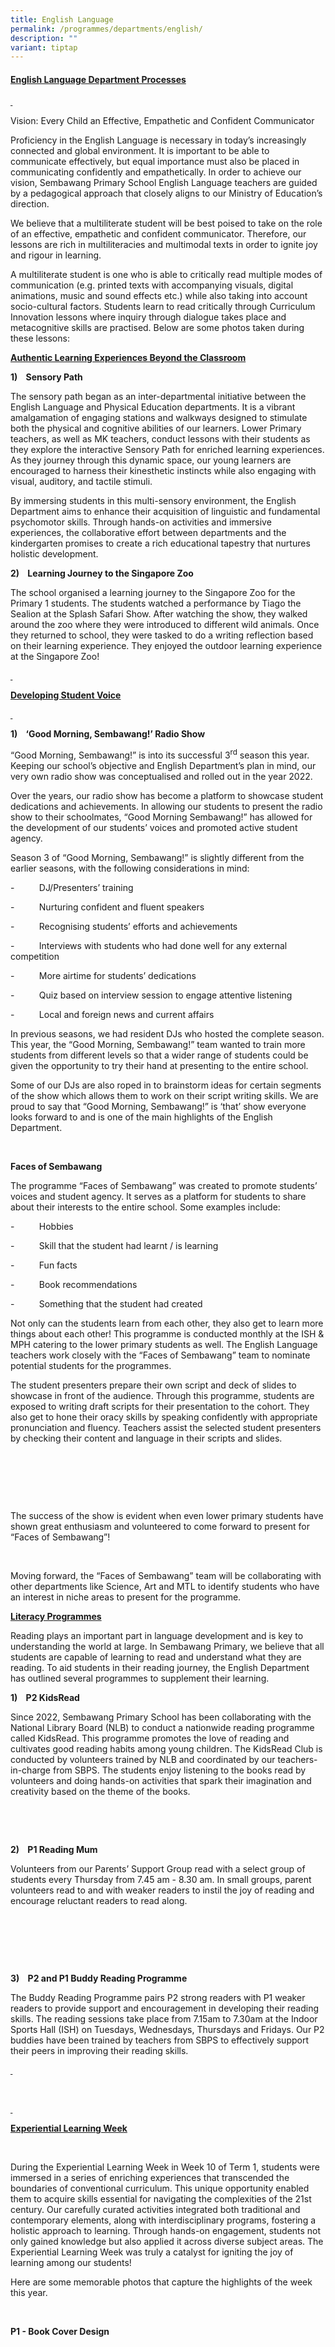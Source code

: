 ```yaml
---
title: English Language
permalink: /programmes/departments/english/
description: ""
variant: tiptap
---
```

<h4><strong><u>English Language Department Processes</u></strong></h4>
<p><strong><u>&nbsp;</u></strong>
</p>
<p>Vision: Every Child an Effective, Empathetic and Confident Communicator</p>
<p>Proficiency in the English Language is necessary in today’s increasingly
connected and global environment. It is important to be able to communicate
effectively, but equal importance must also be placed in communicating
confidently and empathetically. In order to achieve our vision, Sembawang
Primary School English Language teachers are guided by a pedagogical approach
that closely aligns to our Ministry of Education’s direction.</p>
<p>We believe that a multiliterate student will be best poised to take on
the role of an effective, empathetic and confident communicator. Therefore,
our lessons are rich in multiliteracies and multimodal texts in order to
ignite joy and rigour in learning.</p>
<p>A multiliterate student is one who is able to critically read multiple
modes of communication (e.g. printed texts with accompanying visuals, digital
animations, music and sound effects etc.) while also taking into account
socio-cultural factors. Students learn to read critically through Curriculum
Innovation lessons where inquiry through dialogue takes place and metacognitive
skills are practised. Below are some photos taken during these lessons:</p>
<p></p>
<p><strong><u>Authentic Learning Experiences Beyond the Classroom</u></strong>
</p>
<p><strong>1)&nbsp;&nbsp;&nbsp; Sensory Path</strong>
</p>
<p>The sensory path began as an inter-departmental initiative between the
English Language and Physical Education departments. It is a vibrant amalgamation
of engaging stations and walkways designed to stimulate both the physical
and cognitive abilities of our learners. Lower Primary teachers, as well
as MK teachers, conduct lessons with their students as they explore the
interactive Sensory Path for enriched learning experiences. As they journey
through this dynamic space, our young learners are encouraged to harness
their kinesthetic instincts while also engaging with visual, auditory,
and tactile stimuli.</p>
<p>By immersing students in this multi-sensory environment, the English Department
aims to enhance their acquisition of linguistic and fundamental psychomotor
skills. Through hands-on activities and immersive experiences, the collaborative
effort between departments and the kindergarten promises to create a rich
educational tapestry that nurtures holistic development.</p>
<p></p>
<p><strong>2)&nbsp;&nbsp;&nbsp; Learning Journey to the Singapore Zoo</strong>
</p>
<p>The school organised a learning journey to the Singapore Zoo for the Primary
1 students. The students watched a performance by Tiago the Sealion at
the Splash Safari Show. After watching the show, they walked around the
zoo where they were introduced to different wild animals. Once they returned
to school, they were tasked to do a writing reflection based on their learning
experience. They enjoyed the outdoor learning experience at the Singapore
Zoo!</p>
<p></p>
<p></p>
<p><strong><u>&nbsp;</u></strong>
</p>
<p><strong><u>Developing Student Voice</u></strong>
</p>
<p><strong><u>&nbsp;</u></strong>
</p>
<p><strong>1)&nbsp;&nbsp;&nbsp; ‘Good Morning, Sembawang!’ Radio Show</strong>
</p>
<p></p>
<p>“Good Morning, Sembawang!” is into its successful 3<sup>rd</sup> season
this year. Keeping our school’s objective and English Department’s plan
in mind, our very own radio show was conceptualised and rolled out in the
year 2022.</p>
<p></p>
<p>Over the years, our radio show has become a platform to showcase student
dedications and achievements. In allowing our students to present the radio
show to their schoolmates, “Good Morning Sembawang!” has allowed for the
development of our students’ voices and promoted active student agency.</p>
<p>Season 3 of “Good Morning, Sembawang!” is slightly different from the
earlier seasons, with the following considerations in mind:</p>
<p>-&nbsp;&nbsp;&nbsp;&nbsp;&nbsp;&nbsp;&nbsp;&nbsp;&nbsp; DJ/Presenters’
training</p>
<p>-&nbsp;&nbsp;&nbsp;&nbsp;&nbsp;&nbsp;&nbsp;&nbsp;&nbsp; Nurturing confident
and fluent speakers</p>
<p>-&nbsp;&nbsp;&nbsp;&nbsp;&nbsp;&nbsp;&nbsp;&nbsp;&nbsp; Recognising students’
efforts and achievements&nbsp;</p>
<p>-&nbsp;&nbsp;&nbsp;&nbsp;&nbsp;&nbsp;&nbsp;&nbsp;&nbsp; Interviews with
students who had done well for any external competition</p>
<p>-&nbsp;&nbsp;&nbsp;&nbsp;&nbsp;&nbsp;&nbsp;&nbsp;&nbsp; More airtime for
students’ dedications</p>
<p>-&nbsp;&nbsp;&nbsp;&nbsp;&nbsp;&nbsp;&nbsp;&nbsp;&nbsp; Quiz based on
interview session to engage attentive listening</p>
<p>-&nbsp;&nbsp;&nbsp;&nbsp;&nbsp;&nbsp;&nbsp;&nbsp;&nbsp; Local and foreign
news and current affairs</p>
<p></p>
<p>In previous seasons, we had resident DJs who hosted the complete season.
This year, the “Good Morning, Sembawang!” team wanted to train more students
from different levels so that a wider range of students could be given
the opportunity to try their hand at presenting to the entire school.</p>
<p></p>
<p>Some of our DJs are also roped in to brainstorm ideas for certain segments
of the show which allows them to work on their script writing skills. We
are proud to say that “Good Morning, Sembawang!” is ‘that’ show everyone
looks forward to and is one of the main highlights of the English Department.</p>
<p></p>
<p><strong>&nbsp;</strong>
</p>
<p><strong>Faces of Sembawang</strong>
</p>
<p></p>
<p>The programme “Faces of Sembawang” was created to promote students’ voices
and student agency. It serves as a platform for students to share about
their interests to the entire school. Some examples include:</p>
<p>-&nbsp;&nbsp;&nbsp;&nbsp;&nbsp;&nbsp;&nbsp;&nbsp;&nbsp; Hobbies</p>
<p>-&nbsp;&nbsp;&nbsp;&nbsp;&nbsp;&nbsp;&nbsp;&nbsp;&nbsp; Skill that the
student had learnt / is learning</p>
<p>-&nbsp;&nbsp;&nbsp;&nbsp;&nbsp;&nbsp;&nbsp;&nbsp;&nbsp; Fun facts</p>
<p>-&nbsp;&nbsp;&nbsp;&nbsp;&nbsp;&nbsp;&nbsp;&nbsp;&nbsp; Book recommendations</p>
<p>-&nbsp;&nbsp;&nbsp;&nbsp;&nbsp;&nbsp;&nbsp;&nbsp;&nbsp; Something that
the student had created</p>
<p>Not only can the students learn from each other, they also get to learn
more things about each other! This programme is conducted monthly at the
ISH &amp; MPH catering to the lower primary students as well. The English
Language teachers work closely with the “Faces of Sembawang” team to nominate
potential students for the programmes.</p>
<p></p>
<p>The student presenters prepare their own script and deck of slides to
showcase in front of the audience. Through this programme, students are
exposed to writing draft scripts for their presentation to the cohort.
They also get to hone their oracy skills by speaking confidently with appropriate
pronunciation and fluency. Teachers assist the selected student presenters
by checking their content and language in their scripts and slides.</p>
<p>&nbsp;</p>
<p>&nbsp;</p>
<p></p>
<p>&nbsp;</p>
<p>The success of the show is evident when even lower primary students have
shown great enthusiasm and volunteered to come forward to present for “Faces
of Sembawang”!</p>
<p>&nbsp;</p>
<p>Moving forward, the “Faces of Sembawang” team will be collaborating with
other departments like Science, Art and MTL to identify students who have
an interest in niche areas to present for the programme.
<br>
</p>
<p><strong><u>Literacy Programmes</u></strong>
</p>
<p>Reading plays an important part in language development and is key to
understanding the world at large. In Sembawang Primary, we believe that
all students are capable of learning to read and understand what they are
reading. To aid students in their reading journey, the English Department
has outlined several programmes to supplement their learning.</p>
<p><strong>1)&nbsp;&nbsp;&nbsp; P2 KidsRead</strong>
</p>
<p></p>
<p>Since 2022, Sembawang Primary School has been collaborating with the National
Library Board (NLB) to conduct a nationwide reading programme called KidsRead.
This programme promotes the love of reading and cultivates good reading
habits among young children. The KidsRead Club is conducted by volunteers
trained by NLB and coordinated by our teachers-in-charge from SBPS. The
students enjoy listening to the books read by volunteers and doing hands-on
activities that spark their imagination and creativity based on the theme
of the books.</p>
<p>&nbsp;</p>
<p>&nbsp;</p>
<p><strong>2)&nbsp;&nbsp;&nbsp; P1 Reading Mum</strong>
</p>
<p></p>
<p>Volunteers from our Parents’ Support Group read with a select group of
students every Thursday from 7.45 am - 8.30 am. In small groups, parent
volunteers read to and with weaker readers to instil the joy of reading
and encourage reluctant readers to read along.</p>
<p>&nbsp;</p>
<p>&nbsp;</p>
<p>&nbsp;</p>
<p><strong>3)&nbsp;&nbsp;&nbsp; P2 and P1 Buddy Reading Programme</strong>
</p>
<p></p>
<p>The Buddy Reading Programme pairs P2 strong readers with P1 weaker readers
to provide support and encouragement in developing their reading skills.
The reading sessions take place from 7.15am to 7.30am at the Indoor Sports
Hall (ISH) on Tuesdays, Wednesdays, Thursdays and Fridays. Our P2 buddies
have been trained by teachers from SBPS to effectively support their peers
in improving their reading skills.</p>
<p><strong><u>&nbsp;</u></strong>
</p>
<p>
<br>
</p>
<p><strong><u>&nbsp;</u></strong>
</p>
<p><strong><u>Experiential Learning Week</u></strong>
</p>
<p>&nbsp;</p>
<p>During the Experiential Learning Week in Week 10 of Term 1, students were
immersed in a series of enriching experiences that transcended the boundaries
of conventional curriculum. This unique opportunity enabled them to acquire
skills essential for navigating the complexities of the 21st century. Our
carefully curated activities integrated both traditional and contemporary
elements, along with interdisciplinary programs, fostering a holistic approach
to learning. Through hands-on engagement, students not only gained knowledge
but also applied it across diverse subject areas. The Experiential Learning
Week was truly a catalyst for igniting the joy of learning among our students!</p>
<p>Here are some memorable photos that capture the highlights of the week
this year.</p>
<p>&nbsp;</p>
<p><strong>P1 - Book Cover Design</strong>
</p>
<p>&nbsp;</p>
<p></p>
<p>&nbsp;</p>
<p><strong>&nbsp;</strong>
</p>
<p><strong>&nbsp;</strong>
</p>
<p><strong>&nbsp;</strong>
</p>
<p><strong>&nbsp;</strong>
</p>
<p><strong>&nbsp;</strong>
</p>
<p><strong>&nbsp;</strong>
</p>
<p><strong>&nbsp;</strong>
</p>
<p><strong>&nbsp;</strong>
</p>
<p><strong>&nbsp;</strong>
</p>
<p><strong>&nbsp;</strong>
</p>
<p><strong>&nbsp;</strong>
</p>
<p><strong>P2 - Reader’s Theatre</strong>
</p>
<p>&nbsp;</p>
<p></p>
<p>&nbsp;</p>
<p><strong>&nbsp;</strong>
</p>
<p><strong>&nbsp;</strong>
</p>
<p><strong>&nbsp;</strong>
</p>
<p><strong>&nbsp;</strong>
</p>
<p><strong>&nbsp;</strong>
</p>
<p><strong>&nbsp;</strong>
</p>
<p><strong>&nbsp;</strong>
</p>
<p><strong>&nbsp;</strong>
</p>
<p><strong>&nbsp;</strong>
</p>
<p><strong>&nbsp;</strong>
</p>
<p><strong>&nbsp;</strong>
</p>
<p><strong>&nbsp;</strong>
</p>
<p><strong>&nbsp;</strong>
</p>
<p><strong>&nbsp;</strong>
</p>
<p><strong>&nbsp;</strong>
</p>
<p><strong>P3 – Upcycling Project Presentation</strong>
</p>
<p><strong>&nbsp;</strong>
</p>
<p></p>
<p><strong>&nbsp;</strong>
</p>
<p><strong>&nbsp;</strong>
</p>
<p><strong>P4 – Gracious Commuting</strong>
</p>
<p></p>
<p><strong>&nbsp;</strong>
</p>
<p><strong>P5 – Building A Smart Home</strong>
</p>
<p><strong>&nbsp;</strong>
</p>
<p><strong><br></strong>
</p>
<p></p>
<p></p>
<p><strong>P6 – Visual Text Representation</strong>
</p>
<p></p>
<p>
<br>
</p>
<p><strong><u>Media Resource Library (MRL) Programmes</u></strong>
</p>
<p>Every month, our library introduces an Author of the Month and a Thematic
Display. We encourage our students to visit the library and participate
in monthly quizzes and activities to earn their Hi DEAR badges. We also
encourage students to read regularly by borrowing books from the school
library and acknowledge the top borrowers from each class and level at
the end of each term under the Class of Avid Readers Award.</p>
<p></p>
<p><strong><u>School e-Resource Repository (SERR)</u></strong>
</p>
<p>SERR is a website for students to enjoy a wide range of curated Storytime
videos and e-books. While most of the e-resources on SERR are available
for free, some e-books will require students to log in to their NLB accounts
before they can access them. As such, we highly encourage all students
to sign up as a member of NLB to enjoy the full-range of NLB services.</p>
<p>Click <a href="https://schoolibrary.moe.edu.sg/eresourcespri/cgi-bin/spydus.exe/MSGTRN/WPAC/HOME" rel="noopener noreferrer nofollow" target="_blank">here</a> to
access the SERR website!</p>
<p>
<br>
</p>
<p><strong><u>&nbsp;</u></strong>
</p>
<p>&nbsp;</p>
<h4><strong><u>Developing Student Talents through Competitions</u></strong></h4>
<p><strong>1)&nbsp;&nbsp;&nbsp; Singapore Moo-O Awards 2024</strong>
</p>
<p>&nbsp;</p>
<p>Our Primary 3 students, namely, Chee Kai Ting (3RE), Vincci Cheng (3G),
Rainie Yong (3G) and Valerine Chuah (3E) participated in the annual Moo-O
Awards Digital Storytelling Competition on 17 April 2024.</p>
<p>&nbsp;</p>
<p>&nbsp;</p>
<p>&nbsp;</p>
<p></p>
<p>This competition is supported by the Speak Good English Movement and the
students did our school proud by clinching the Gold Award. The students
exhibited positive speaking dispositions, demonstrated good oral communication
skills and spoke with accurate pronunciation, articulation and intonation.
Kudos to all participants and teacher mentors for their outstanding effort
and work!</p>
<p></p>